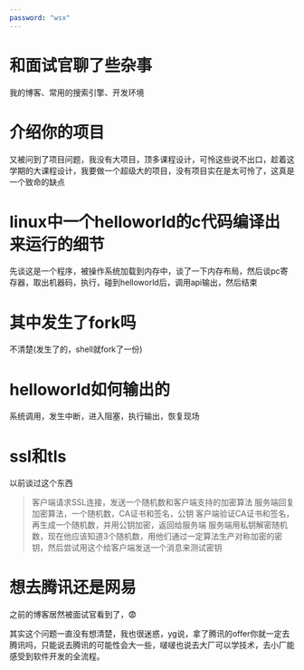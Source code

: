 ```yaml
---
password: "wsx"
---
```


# 和面试官聊了些杂事
我的博客、常用的搜索引擎、开发环境
# 介绍你的项目
又被问到了项目问题，我没有大项目，顶多课程设计，可怜这些说不出口，趁着这学期的大课程设计，我要做一个超级大的项目，没有项目实在是太可怜了，这真是一个致命的缺点
<!-- more -->
# linux中一个helloworld的c代码编译出来运行的细节
先谈这是一个程序，被操作系统加载到内存中，谈了一下内存布局，然后谈pc寄存器，取出机器码，执行，碰到helloworld后，调用api输出，然后结束
# 其中发生了fork吗
不清楚(发生了的，shell就fork了一份)
# helloworld如何输出的
系统调用，发生中断，进入阻塞，执行输出，恢复现场
# ssl和tls
以前谈过这个东西
>客户端请求SSL连接，发送一个随机数和客户端支持的加密算法
>服务端回复加密算法，一个随机数，CA证书和签名，公钥
>客户端验证CA证书和签名，再生成一个随机数，并用公钥加密，返回给服务端
>服务端用私钥解密随机数，现在他应该知道3个随机数，用他们通过一定算法生产对称加密的密钥，然后尝试用这个给客户端发送一个消息来测试密钥

# 想去腾讯还是网易
之前的博客居然被面试官看到了，😨

其实这个问题一直没有想清楚，我也很迷惑，yg说，拿了腾讯的offer你就一定去腾讯吗，只能说去腾讯的可能性会大一些，啵啵也说去大厂可以学技术，去小厂能感受到软件开发的全流程。
